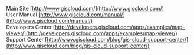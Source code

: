 Main Site [http://www.giscloud.com/](http://www.giscloud.com/)  
User Manual [http://www.giscloud.com/manual/](http://www.giscloud.com/manual/)  
Developers Center [http://developers.giscloud.com/apps/examples/map-viewer/](http://developers.giscloud.com/apps/examples/map-viewer/)  
Support Center [http://www.giscloud.com/blog/gis-cloud-support-center/](http://www.giscloud.com/blog/gis-cloud-support-center/)